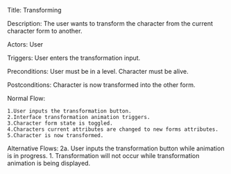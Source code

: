 Title: Transforming

Description: The user wants to transform the character from the current character form to another.

Actors: User

Triggers: User enters the transformation input.

Preconditions: User must be in a level. Character must be alive.

Postconditions: Character is now transformed into the other form.

Normal Flow:

    1.User inputs the transformation button.
    2.Interface transformation animation triggers.
    3.Character form state is toggled.
    4.Characters current attributes are changed to new forms attributes.
    5.Character is now transformed.

Alternative Flows: 
2a. User inputs the transformation button while animation is in progress. 
	1. Transformation will not occur while transformation animation is being displayed.
